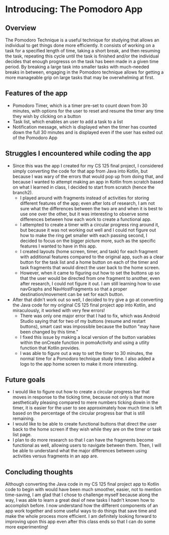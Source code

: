 # Introducing: The Pomodoro App

## Overview

The Pomodoro Technique is a useful technique for studying that allows an individual to get things done more efficiently. It consists of working on a task for a specified length of time, taking a short break, and then resuming the task, repeating this cycle until the task is finished and/or the individual decides that enough progresss on the task has been made in a given time period. By breaking a large task into smaller tasks with much-needed breaks in between, engaging in the Pomodoro technique allows for getting a more manageable grip on large tasks that may be overwhelming at first.

## Features of the app

- Pomodoro Timer, which is a timer pre-set to count down from 30 minutes, with options for the user to reset and resume the timer any time they wish by clicking on a button
- Task list, which enables an user to add a task to a list
- Notification message, which is displayed when the timer has counted down the full 30 minutes and is displayed even if the user has exited out of the Pomodoro App

## Struggles I encountered while coding the app

- Since this was the app I created for my CS 125 final project, I considered simply converting the code for that app from Java into Kotlin, but because I was wary of the errors that would pop up from doing that, and because I wanted to attempt making an app in Kotlin from scratch based on what I learned in class, I decided to start from scratch (hence the branch2).
  - I played around with fragments instead of activities for storing different features of the app; even after lots of research, I am not sure what the differences between the two are and when it is best to use one over the other, but it was interesting to observe some differences between how each work to create a functional app.
  - I attempted to create a timer with a circular progress ring around it, but because it was not working out well and I could not figure out how to make the ring get smaller with each passing second, I decided to focus on the bigger picture more, such as the specific features I wanted to have in this app.
  - I created layouts (home screen, timer, and task) for each fragment with additional features compared to the original app, such as a clear button for the task list and a home button on each of the timer and task fragments that would direct the user back to the home screen.
  - However, when it came to figuring out how to set the buttons up so that the user would be directed from one fragment to another, even after research, I could not figure it out. I am still learning how to use navGraphs and NavHostFragments so that a proper destination/movement can be set for each button.
- After that didn't work out so well, I decided to try give a go at converting the Java code for my original CS 125 final project app into Kotlin, and miraculously, it worked with very few errors!
  - There was only one major error that I had to fix, which was Android Studio saying that for two of my buttons (resume and restart buttons), smart cast was impossible because the button "may have been changed by this time."
  - I fixed this issue by making a local version of the button variables within the onCreate function in pomoActivity and using a utlity function that Kotlin provides.
  - I was able to figure out a way to set the timer to 30 minutes, the normal time for a Pomodoro technique study time. I also added a logo to the app home screen to make it more interesting.
  
## Future goals

- I would like to figure out how to create a circular progress bar that moves in response to the ticking time, because not only is that more aesthetically pleasing compared to mere numbers ticking dowin in the timer, it is easier for the user to see approximately how much time is left based on the percentage of the circular progress bar that is still remaining.
- I would like to be able to create functional buttons that direct the user back to the home screen if they wish while they are on the timer or task list page.
- I plan to do more research so that I can have the fragments become functional as well, allowing users to navigate between them. Then, I will be able to understand what the major differences between using activities versus fragments in an app are.

## Concluding thoughts

Although converting the Java code in my CS 125 final project app to Kotlin code to begin with would have been much smoother, easier, not to mention time-saving, I am glad that I chose to challenge myself because along the way, I was able to learn a great deal of new tasks I hadn't known how to accomplish before. I now understand how the different components of an app work together and some useful ways to do things that save time and make the whole process more efficient. I am definitely looking forward to improving upon this app even after this class ends so that I can do some more experimenting! 
